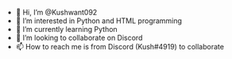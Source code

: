 - 👋 Hi, I’m @Kushwant092
- 👀 I’m interested in Python and HTML programming
- 🌱 I’m currently learning Python
- 💞️ I’m looking to collaborate on Discord
- 📫 How to reach me is from Discord (Kush#4919)
to collaborate
<!---
Kushwant092/Kushwant092 is a ✨ special ✨ repository because its `README.md` (this file) appears on your GitHub profile.
You can click the Preview link to take a look at your changes.
--->
